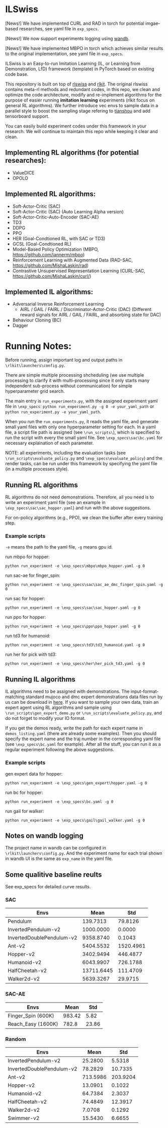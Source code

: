 # ILSwiss
[News!] We have implemented CURL and RAD in torch for potential imgae-based researches, see yaml file in `exp_specs`.

[News!] We now support experiments logging using [wandb](https://wandb.ai).

[News!] We have implemented MBPO in torch which achieves similar results to the original implementation, see yaml file in `exp_specs`.

ILSwiss is an Easy-to-run Imitation Learning (IL, or Learning from Demonstration, LfD) framework (template) in PyTorch based on existing code base.

This repository is built on top of [rlswiss](https://github.com/KamyarGh/rl_swiss) and [rlkit](https://github.com/rail-berkeley/rlkit/). The original rlswiss contains meta-rl methods and redundant codes, in this repo, we clean and optimize the code architecture, modify and re-implement algorithms for the purpose of easier running **imitation learning** experiments (rlkit focus on general RL algorithms). We further introduce vec envs to sample data in a parallel style to boost the sampling stage refering to [tianshou](https://github.com/thu-ml/tianshou) and add tensorboard support.

You can easily build experiment codes under this framework in your research. We will continue to maintain this repo while keeping it clear and clean.

## Implementing RL algorithms (for potential researches):

- ValueDICE
- OPOLO


## Implemented RL algorithms:

- Soft-Actor-Critic (SAC)
- Soft-Actor-Critic (SAC) (Auto Learning Alpha version)
- Soft-Actor-Critic-Auto-Encoder (SAC-AE)
- TD3
- DDPG
- PPO
- HER (Goal-Condtioned RL, with SAC or TD3)
- GCSL (Goal-Condtioned RL)
- Model-Based Policy Optimization (MBPO, https://github.com/jannerm/mbpo)
- Reinforcement Learning with Augmented Data (RAD-SAC, https://github.com/MishaLaskin/rad)
- Contrastive Unsupervised Representation Learning (CURL-SAC, https://github.com/MishaLaskin/curl/)

## Implemented IL algorithms:

- Adversarial Inverse Reinforcement Learning
    - AIRL / GAIL / FAIRL / Discriminator-Actor-Critic (DAC) (Different reward signals for AIRL / GAIL / FAIRL, and absorbing state for DAC)
- Behaviour Cloning (BC)
- Dagger

# Running Notes:

Before running, assign important log and output paths in `\rlkit\launchers\config.py`.

There are simple multiple processing shcheduling (we use multiple processing to clarify it with multi-processing since it only starts many independent sub-process without communication) for simple hyperparameter grid search.

The main entry is `run_experiments.py`, with the assigned experiment yaml file in `\exp_specs`:
`python run_experiment.py -g 0 -e your_yaml_path` or `python run_experiment.py -e your_yaml_path`.

When you run the `run_experiments.py`, it reads the yaml file, and generate small yaml files with only one hyperparameter setting for each. In a yaml file, a script file path is assigned (see `\run_scripts\`), which is specified to run the script with every the small yaml file. See `\exp_specs\sac\bc.yaml` for necessary explaination of each parameter.

NOTE: all experiments, including the evaluation tasks (see `\run_scripts\evaluate_policy.py` and `\exp_specs\evaluate_policy`) and the render tasks, can be run under this framework by specifying the yaml file (in a multiple processes style).

## Running RL algorithms

RL algorithms do not need demonstrations. Therefore, all you need is to write an experiment yaml file (see an example in `\exp_specs\sac\sac_hopper.yaml`) and run with the above suggestions.

For on-policy algorithms (e.g., PPO), we clean the buffer after every training step.

### Example scripts

`-e` means the path to the yaml file, `-g` means gpu id.

run mbpo for hopper:

```
python run_experiment -e \exp_specs\mbpo\mbpo_hopper.yaml -g 0
```

run sac-ae for finger_spin:

```
python run_experiment -e \exp_specs\sac\sac_ae_dmc_finger_spin.yaml -g 0
```


run sac for hopper:

```
python run_experiment -e \exp_specs\sac\sac_hopper.yaml -g 0
```


run ppo for hopper:

```
python run_experiment -e \exp_specs\ppo\ppo_hopper.yaml -g 0
```

run td3 for humanoid:

```
python run_experiment -e \exp_specs\td3\td3_humanoid.yaml -g 0
```

run her for pick with td3:

```
python run_experiment -e \exp_specs\her\her_pick_td3.yaml -g 0
```

## Running IL algorithms

IL algorithms need to be assigned with demonstrations. The input-format-matching standard mujoco and dmc expert demonstrations data files run by us can be download in [here](https://drive.google.com/drive/folders/1cZYLU-Wm11SV76apLZUJHrirk8N4pVyh?usp=sharing). If you want to sample your own data, train an expert agent using RL algorithms and sample using `\run_scripts\gen_expert_demo.py` or `\run_scripts\evaluate_policy.py`, and do not forget to modify your IO format.

If you get the demos ready, write the path for each expert name in `demos_listing.yaml` (there are already some examples). Then you should specify the expert name and the traj number in the corresponding yaml file (see `\exp_specs\bc.yaml` for example). After all the stuff, you can run it as a regular experiment following the above suggestions.

### Example scripts

gen expert data for hopper:

```
python run_experiment -e \exp_specs\gen_expert\hopper.yaml -g 0
```

run bc for hopper:

```
python run_experiment -e \exp_specs\bc.yaml -g 0
```

run gail for walker:

```
python run_experiment -e \exp_specs\gail\gail_walker.yaml -g 0
```

## Notes on wandb logging

The project name in wandb can be configured in `\rlkit\launchers\config.py`. And the experiment name for each trial shown in wandb UI is the same as `exp_name` in the yaml file.

## Some qualitive baseline reults

See exp_specs for detailed curve results.

### SAC

| Envs | Mean | Std
| ----  | ----  | ----  |
| Pendulum | 139.7313 | 79.8126 |
| InvertedPendulum-v2 | 1000.0000 | 0.0000 |
| InvertedDoublePendulum-v2 | 9358.8740 | 0.1043
| Ant-v2 | 5404.5532 | 1520.4961 |
| Hopper-v2 | 3402.9494 | 446.4877 |
| Humanoid-v2 | 6043.9907 | 726.1788 |
| HalfCheetah-v2 | 13711.6445 | 111.4709 |
| Walker2d-v2 | 5639.3267 | 29.9715 |

### SAC-AE

| Envs | Mean | Std
| ----  | ----  | ----  |
| Finger_Spin (600K) | 983.42 | 5.82 |
| Reach_Easy (1600K) | 782.8 | 23.86 |

### Random

| Envs | Mean | Std
| ----  | ----  | ----  |
| InvertedPendulum-v2 | 25.2800 | 5.5318 |
| InvertedDoublePendulum-v2 | 78.2829 | 10.7335
| Ant-v2 | 713.5986 | 203.9204 |
| Hopper-v2 | 13.0901 | 0.1022 |
| Humanoid-v2 | 64.7384 | 2.3037 |
| HalfCheetah-v2 | 74.4849 | 12.3917 |
| Walker2d-v2 | 7.0708 | 0.1292 |
| Swimmer-v2 | 15.5430 | 6.6655 |


